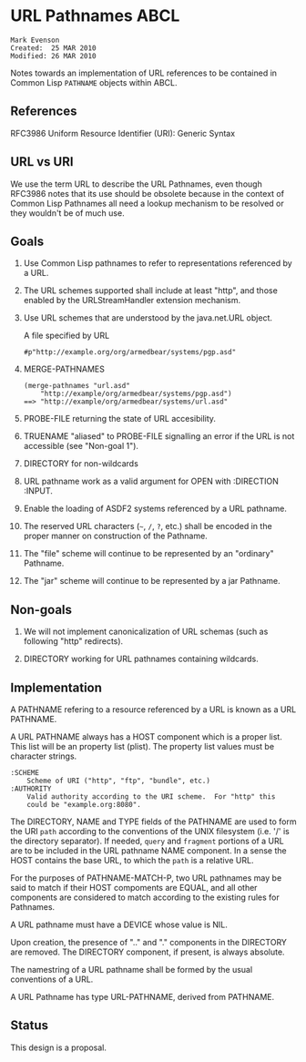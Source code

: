 URL Pathnames ABCL
==================

    Mark Evenson
    Created:  25 MAR 2010
    Modified: 26 MAR 2010 

Notes towards an implementation of URL references to be contained in
Common Lisp `PATHNAME` objects within ABCL.


References
----------

RFC3986   Uniform Resource Identifier (URI): Generic Syntax


URL vs URI
----------

We use the term URL to describe the URL Pathnames, even though RFC3986
notes that its use should be obsolete because in the context of Common
Lisp Pathnames all need a lookup mechanism to be resolved or they
wouldn't be of much use.

Goals
-----

1.  Use Common Lisp pathnames to refer to representations referenced
by a URL.

2.  The URL schemes supported shall include at least "http", and those
enabled by the URLStreamHandler extension mechanism.

3.  Use URL schemes that are understood by the java.net.URL object.

    A file specified by URL
    
        #p"http://example.org/org/armedbear/systems/pgp.asd"
    
4.  MERGE-PATHNAMES 

        (merge-pathnames "url.asd"
            "http://example/org/armedbear/systems/pgp.asd")
        ==> "http://example/org/armedbear/systems/url.asd"

5.  PROBE-FILE returning the state of URL accesibility.

6.  TRUENAME "aliased" to PROBE-FILE signalling an error if the URL is
not accessible (see "Non-goal 1").

7.  DIRECTORY for non-wildcards

8.  URL pathname work as a valid argument for OPEN with :DIRECTION :INPUT.

9.  Enable the loading of ASDF2 systems referenced by a URL pathname.

10.  The reserved URL characters (`~`, `/`, `?`, etc.) shall be
encoded in the proper manner on construction of the Pathname.

11.  The "file" scheme will continue to be represented by an
"ordinary" Pathname.

12.  The "jar" scheme will continue to be represented by a jar
Pathname.


Non-goals 
---------

1.  We will not implement canonicalization of URL schemas (such as following
"http" redirects).

2.  DIRECTORY working for URL pathnames containing wildcards.


Implementation
--------------

A PATHNAME refering to a resource referenced by a URL is known as a
URL PATHNAME.

A URL PATHNAME always has a HOST component which is a proper list.
This list will be an property list (plist).  The property list
values must be character strings.

    :SCHEME
        Scheme of URI ("http", "ftp", "bundle", etc.)
    :AUTHORITY   
        Valid authority according to the URI scheme.  For "http" this
        could be "example.org:8080".
        
The DIRECTORY, NAME and TYPE fields of the PATHNAME are used to form
the URI `path` according to the conventions of the UNIX filesystem
(i.e. '/' is the directory separator). If needed, `query` and `fragment`
portions of a URL are to be included in the URL pathname NAME
component.  In a sense the HOST contains the base URL, to which the
`path` is a relative URL.

For the purposes of PATHNAME-MATCH-P, two URL pathnames may be said to
match if their HOST compoments are EQUAL, and all other components are
considered to match according to the existing rules for Pathnames.

A URL pathname must have a DEVICE whose value is NIL.

Upon creation, the presence of ".." and "." components in the
DIRECTORY are removed.  The DIRECTORY component, if present, is always
absolute.

The namestring of a URL pathname shall be formed by the usual
conventions of a URL.

A URL Pathname has type URL-PATHNAME, derived from PATHNAME.

Status
------

This design is a proposal.
